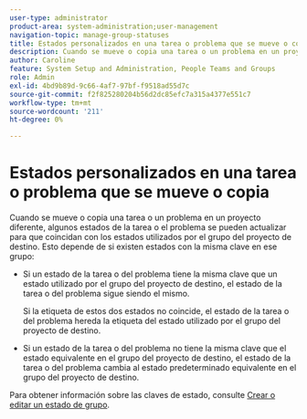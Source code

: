```yaml
---
user-type: administrator
product-area: system-administration;user-management
navigation-topic: manage-group-statuses
title: Estados personalizados en una tarea o problema que se mueve o copia
description: Cuando se mueve o copia una tarea o un problema en un proyecto diferente, algunos estados de la tarea o el problema se pueden actualizar para que coincidan con los estados utilizados por el grupo del proyecto de destino.
author: Caroline
feature: System Setup and Administration, People Teams and Groups
role: Admin
exl-id: 4bd9b89d-9c66-4af7-97bf-f9518ad55d7c
source-git-commit: f2f825280204b56d2dc85efc7a315a4377e551c7
workflow-type: tm+mt
source-wordcount: '211'
ht-degree: 0%

---
```


# Estados personalizados en una tarea o problema que se mueve o copia

Cuando se mueve o copia una tarea o un problema en un proyecto diferente, algunos estados de la tarea o el problema se pueden actualizar para que coincidan con los estados utilizados por el grupo del proyecto de destino. Esto depende de si existen estados con la misma clave en ese grupo:

* Si un estado de la tarea o del problema tiene la misma clave que un estado utilizado por el grupo del proyecto de destino, el estado de la tarea o del problema sigue siendo el mismo.

   Si la etiqueta de estos dos estados no coincide, el estado de la tarea o del problema hereda la etiqueta del estado utilizado por el grupo del proyecto de destino.

* Si un estado de la tarea o del problema no tiene la misma clave que el estado equivalente en el grupo del proyecto de destino, el estado de la tarea o del problema cambia al estado predeterminado equivalente en el grupo del proyecto de destino.

Para obtener información sobre las claves de estado, consulte [Crear o editar un estado de grupo](../../../administration-and-setup/manage-groups/manage-group-statuses/create-or-edit-a-group-status.md).
